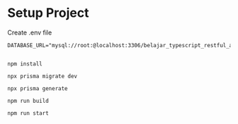 # Setup Project

Create .env file

```
DATABASE_URL="mysql://root:@localhost:3306/belajar_typescript_restful_api"
```

```shell

npm install

npx prisma migrate dev

npx prisma generate

npm run build

npm run start

```
